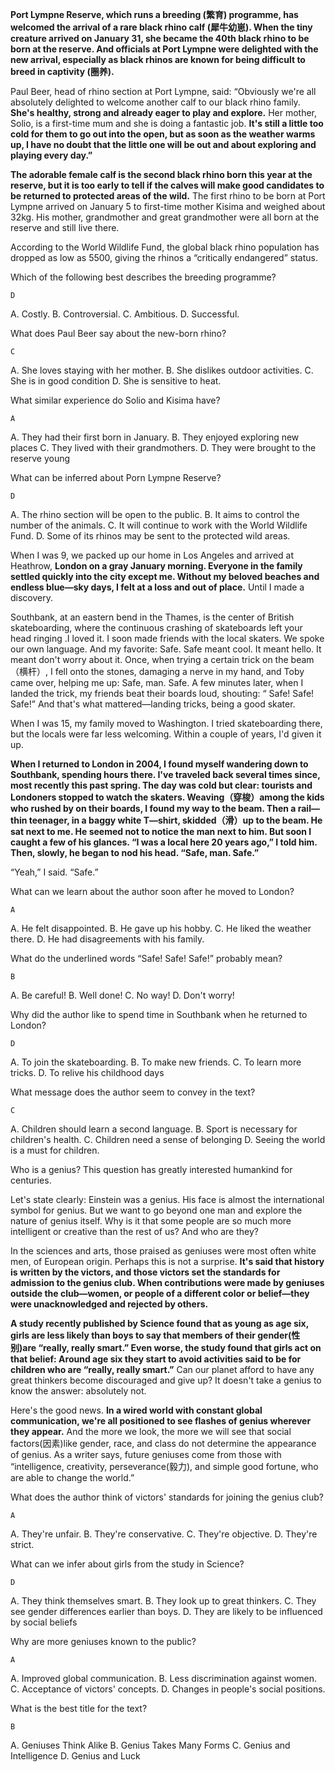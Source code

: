 **Port Lympne Reserve, which runs a breeding (繁育) programme, has welcomed the arrival of a rare black rhino calf (犀牛幼崽). When the tiny creature arrived on January 31, she became the 40th black rhino to be born at the reserve. And officials at Port Lympne were delighted with the new arrival, especially as black rhinos are known for being difficult to breed in captivity (圈养).**

Paul Beer, head of rhino section at Port Lympne, said: “Obviously we're all absolutely delighted to welcome another calf to our black rhino family. **She's healthy, strong and already eager to play and explore.** Her mother, Solio, is a first-time mum and she is doing a fantastic job. **It's still a little too cold for them to go out into the open, but as soon as the weather warms up, I have no doubt that the little one will be out and about exploring and playing every day.”**

**The adorable female calf is the second black rhino born this year at the reserve, but it is too early to tell if the calves will make good candidates to be returned to protected areas of the wild.** The first rhino to be born at Port Lympne arrived on January 5 to first-time mother Kisima and weighed about 32kg. His mother, grandmother and great grandmother were all born at the reserve and still live there.

According to the World Wildlife Fund, the global black rhino population has dropped as low as 5500, giving the rhinos a “critically endangered” status.

Which of the following best describes the breeding programme?

    D

A. Costly.
B. Controversial.
C. Ambitious.
D. Successful.

What does Paul Beer say about the new-born rhino?

    C

A. She loves staying with her mother.
B. She dislikes outdoor activities.
C. She is in good condition
D. She is sensitive to heat.

What similar experience do Solio and Kisima have?

    A

A. They had their first born in January.
B. They enjoyed exploring new places
C. They lived with their grandmothers.
D. They were brought to the reserve young

What can be inferred about Porn Lympne Reserve?

    D

A. The rhino section will be open to the public.
B. It aims to control the number of the animals.
C. It will continue to work with the World Wildlife Fund.
D. Some of its rhinos may be sent to the protected wild areas.

When I was 9, we packed up our home in Los Angeles and arrived at Heathrow, **London on a gray January morning. Everyone in the family settled quickly into the city except me. Without my beloved beaches and endless blue—sky days, I felt at a loss and out of place.** Until I made a discovery.

Southbank, at an eastern bend in the Thames, is the center of British skateboarding, where the continuous crashing of skateboards left your head ringing .I loved it. I soon made friends with the local skaters. We spoke our own language. And my favorite: Safe. Safe meant cool. It meant hello. It meant don't worry about it. Once, when trying a certain trick on the beam（横杆）, I fell onto the stones, damaging a nerve in my hand, and Toby came over, helping me up: Safe, man. Safe. A few minutes later, when I landed the trick, my friends beat their boards loud, shouting: “ Safe! Safe! Safe!” And that's what mattered—landing tricks, being a good skater.

When I was 15, my family moved to Washington. I tried skateboarding there, but the locals were far less welcoming. Within a couple of years, I'd given it up.

**When I returned to London in 2004, I found myself wandering down to Southbank, spending hours there. I've traveled back several times since, most recently this past spring. The day was cold but clear: tourists and Londoners stopped to watch the skaters. Weaving（穿梭）among the kids who rushed by on their boards, I found my way to the beam. Then a rail—thin teenager, in a baggy white T—shirt, skidded（滑）up to the beam. He sat next to me. He seemed not to notice the man next to him. But soon I caught a few of his glances. “I was a local here 20 years ago,” I told him. Then, slowly, he began to nod his head. “Safe, man. Safe.”**

“Yeah,” I said. “Safe.”

What can we learn about the author soon after he moved to London?

    A

A. He felt disappointed.
B. He gave up his hobby.
C. He liked the weather there.
D. He had disagreements with his family.

What do the underlined words “Safe! Safe! Safe!” probably mean?

    B

A. Be careful!
B. Well done!
C. No way!
D. Don't worry!

Why did the author like to spend time in Southbank when he returned to London?

    D

A. To join the skateboarding.
B. To make new friends.
C. To learn more tricks.
D. To relive his childhood days

What message does the author seem to convey in the text?

    C

A. Children should learn a second language.
B. Sport is necessary for children's health.
C. Children need a sense of belonging
D. Seeing the world is a must for children.

Who is a genius? This question has greatly interested humankind for centuries.

Let's state clearly: Einstein was a genius. His face is almost the international symbol for genius. But we want to go beyond one man and explore the nature of genius itself. Why is it that some people are so much more intelligent or creative than the rest of us? And who are they?

In the sciences and arts, those praised as geniuses were most often white men, of European origin. Perhaps this is not a surprise. **It's said that history is written by the victors, and those victors set the standards for admission to the genius club. When contributions were made by geniuses outside the club—women, or people of a different color or belief—they were unacknowledged and rejected by others.**

**A study recently published by Science found that as young as age six, girls are less likely than boys to say that members of their gender(性别)are “really, really smart.” Even worse, the study found that girls act on that belief: Around age six they start to avoid activities said to be for children who are “really, really smart.”** Can our planet afford to have any great thinkers become discouraged and give up? It doesn't take a genius to know the answer: absolutely not.

Here's the good news. **In a wired world with constant global communication, we're all positioned to see flashes of genius wherever they appear.** And the more we look, the more we will see that social factors(因素)like gender, race, and class do not determine the appearance of genius. As a writer says, future geniuses come from those with “intelligence, creativity, perseverance(毅力), and simple good fortune, who are able to change the world.”

What does the author think of victors' standards for joining the genius club?

    A

A. They're unfair.
B. They're conservative.
C. They're objective.
D. They're strict.

What can we infer about girls from the study in Science?

    D

A. They think themselves smart.
B. They look up to great thinkers.
C. They see gender differences earlier than boys.
D. They are likely to be influenced by social beliefs

Why are more geniuses known to the public?

    A

A. Improved global communication.
B. Less discrimination against women.
C. Acceptance of victors' concepts.
D. Changes in people's social positions.

What is the best title for the text?

    B

A. Geniuses Think Alike
B. Genius Takes Many Forms
C. Genius and Intelligence
D. Genius and Luck
